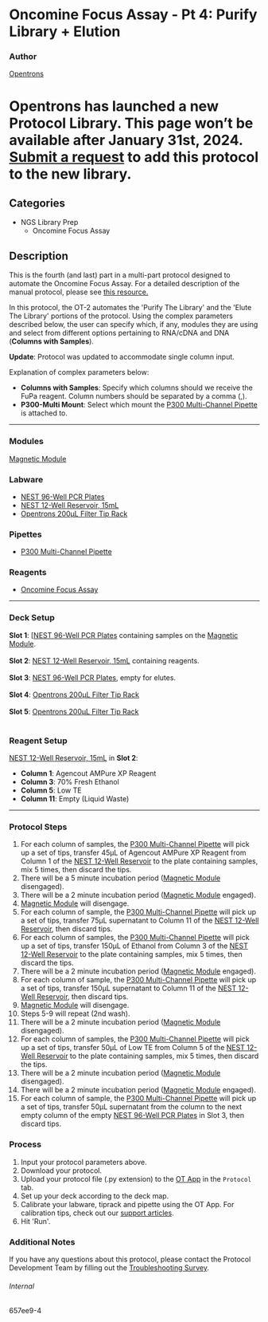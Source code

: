 # Oncomine Focus Assay - Pt 4: Purify Library + Elution

### Author
[Opentrons](https://opentrons.com/)


# Opentrons has launched a new Protocol Library. This page won’t be available after January 31st, 2024. [Submit a request](https://docs.google.com/forms/d/e/1FAIpQLSdYYp9QCKow4nn0KlCVsMS3HX0eJ0N9O7-erajKvcpT0lWbSg/viewform) to add this protocol to the new library.

## Categories
* NGS Library Prep
	* Oncomine Focus Assay

## Description
This is the fourth (and last) part in a multi-part protocol designed to automate the Oncomine Focus Assay. For a detailed description of the manual protocol, please see [this resource.](https://s3.amazonaws.com/pf-upload-01/u-4256/0/2022-01-27/kk23ns4/MAN0015819_Part1_OFAv1S5FTLibraryPrep_UG.pdf)

In this protocol, the OT-2 automates the 'Purify The Library' and the 'Elute The Library' portions of the protocol. Using the complex parameters described below, the user can specify which, if any, modules they are using and select from different options pertaining to RNA/cDNA and DNA (**Columns with Samples**).

**Update**: Protocol was updated to accommodate single column input.

Explanation of complex parameters below:
* **Columns with Samples**: Specify which columns should we receive the FuPa reagent. Column numbers should be separated by a comma (,).
* **P300-Multi Mount**: Select which mount the [P300 Multi-Channel Pipette](https://shop.opentrons.com/8-channel-electronic-pipette/) is attached to.  

---

### Modules
[Magnetic Module](https://shop.opentrons.com/collections/hardware-modules/products/magdeck)


### Labware
* [NEST 96-Well PCR Plates](https://shop.opentrons.com/nest-0-1-ml-96-well-pcr-plate-full-skirt/)
* [NEST 12-Well Reservoir, 15mL](https://shop.opentrons.com/nest-12-well-reservoirs-15-ml/)
* [Opentrons 200µL Filter Tip Rack](https://shop.opentrons.com/opentrons-200ul-filter-tips/)



### Pipettes
* [P300 Multi-Channel Pipette](https://shop.opentrons.com/8-channel-electronic-pipette/)


### Reagents
* [Oncomine Focus Assay](https://s3.amazonaws.com/pf-upload-01/u-4256/0/2022-01-27/kk23ns4/MAN0015819_Part1_OFAv1S5FTLibraryPrep_UG.pdf)


---

### Deck Setup
**Slot 1**: [[NEST 96-Well PCR Plates](https://shop.opentrons.com/nest-0-1-ml-96-well-pcr-plate-full-skirt/) containing samples on the [Magnetic Module](https://shop.opentrons.com/collections/hardware-modules/products/magdeck).</br>
</br>
**Slot 2**: [NEST 12-Well Reservoir, 15mL](https://shop.opentrons.com/nest-12-well-reservoirs-15-ml/) containing reagents. </br>
</br>
**Slot 3**: [NEST 96-Well PCR Plates](https://shop.opentrons.com/nest-0-1-ml-96-well-pcr-plate-full-skirt/), empty for elutes.</br>
</br>
**Slot 4**: [Opentrons 200µL Filter Tip Rack](https://shop.opentrons.com/opentrons-200ul-filter-tips/)</br>
</br>
**Slot 5**: [Opentrons 200µL Filter Tip Rack](https://shop.opentrons.com/opentrons-200ul-filter-tips/)</br>
</br>

### Reagent Setup
[NEST 12-Well Reservoir, 15mL](https://shop.opentrons.com/nest-12-well-reservoirs-15-ml/) in **Slot 2**:
* **Column 1**: Agencout AMPure XP Reagent
* **Column 3**: 70% Fresh Ethanol
* **Column 5**: Low TE
* **Column 11**: Empty (Liquid Waste)


---

### Protocol Steps
1. For each column of samples, the [P300 Multi-Channel Pipette](https://shop.opentrons.com/8-channel-electronic-pipette/) will pick up a set of tips, transfer 45µL of Agencout AMPure XP Reagent from Column 1 of the [NEST 12-Well Reservoir](https://shop.opentrons.com/nest-12-well-reservoirs-15-ml/) to the plate containing samples, mix 5 times, then discard the tips.
2. There will be a 5 minute incubation period ([Magnetic Module](https://shop.opentrons.com/collections/hardware-modules/products/magdeck) disengaged).
3. There will be a 2 minute incubation period ([Magnetic Module](https://shop.opentrons.com/collections/hardware-modules/products/magdeck) engaged).
4. [Magnetic Module](https://shop.opentrons.com/collections/hardware-modules/products/magdeck) will disengage.
5. For each column of sample, the [P300 Multi-Channel Pipette](https://shop.opentrons.com/8-channel-electronic-pipette/) will pick up a set of tips, transfer 75µL supernatant to Column 11 of the [NEST 12-Well Reservoir](https://shop.opentrons.com/nest-12-well-reservoirs-15-ml/), then discard tips.
6. For each column of samples, the [P300 Multi-Channel Pipette](https://shop.opentrons.com/8-channel-electronic-pipette/) will pick up a set of tips, transfer 150µL of Ethanol from Column 3 of the [NEST 12-Well Reservoir](https://shop.opentrons.com/nest-12-well-reservoirs-15-ml/) to the plate containing samples, mix 5 times, then discard the tips.
7. There will be a 2 minute incubation period ([Magnetic Module](https://shop.opentrons.com/collections/hardware-modules/products/magdeck) engaged).
8. For each column of sample, the [P300 Multi-Channel Pipette](https://shop.opentrons.com/8-channel-electronic-pipette/) will pick up a set of tips, transfer 150µL supernatant to Column 11 of the [NEST 12-Well Reservoir](https://shop.opentrons.com/nest-12-well-reservoirs-15-ml/), then discard tips.
9. [Magnetic Module](https://shop.opentrons.com/collections/hardware-modules/products/magdeck) will disengage.
10. Steps 5-9 will repeat (2nd wash).
11. There will be a 2 minute incubation period ([Magnetic Module](https://shop.opentrons.com/collections/hardware-modules/products/magdeck) disengaged).
12. For each column of samples, the [P300 Multi-Channel Pipette](https://shop.opentrons.com/8-channel-electronic-pipette/) will pick up a set of tips, transfer 50µL of Low TE from Column 5 of the [NEST 12-Well Reservoir](https://shop.opentrons.com/nest-12-well-reservoirs-15-ml/) to the plate containing samples, mix 5 times, then discard the tips.
13. There will be a 2 minute incubation period ([Magnetic Module](https://shop.opentrons.com/collections/hardware-modules/products/magdeck) disengaged).
14. There will be a 2 minute incubation period ([Magnetic Module](https://shop.opentrons.com/collections/hardware-modules/products/magdeck) engaged).
15. For each column of sample, the [P300 Multi-Channel Pipette](https://shop.opentrons.com/8-channel-electronic-pipette/) will pick up a set of tips, transfer 50µL supernatant from the column to the next empty column of the empty [NEST 96-Well PCR Plates](https://shop.opentrons.com/nest-0-1-ml-96-well-pcr-plate-full-skirt/) in Slot 3, then discard tips.


### Process
1. Input your protocol parameters above.
2. Download your protocol.
3. Upload your protocol file (.py extension) to the [OT App](https://opentrons.com/ot-app) in the `Protocol` tab.
4. Set up your deck according to the deck map.
5. Calibrate your labware, tiprack and pipette using the OT App. For calibration tips, check out our [support articles](https://support.opentrons.com/en/collections/1559720-guide-for-getting-started-with-the-ot-2).
6. Hit 'Run'.

### Additional Notes
If you have any questions about this protocol, please contact the Protocol Development Team by filling out the [Troubleshooting Survey](https://protocol-troubleshooting.paperform.co/).

###### Internal
657ee9-4

